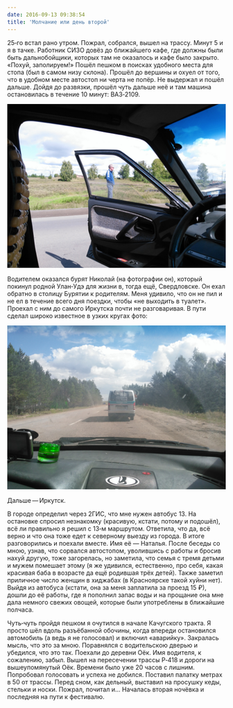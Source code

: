 ```yaml
---
date: 2016-09-13 09:38:54
title: 'Молчание или день второй'
---
```


25‐го встал рано утром. Пожрал, собрался, вышел на трассу. Минут 5 и я в тачке. Работник СИЗО довёз
до ближайшего кафе, где должны были быть дальнобойщики, которых там не оказалось и кафе было
закрыто. «Похуй, заполируем!» Пошёл пешком в поисках удобного места для стопа (был в самом низу
склона). Прошёл до вершины и охуел от того, что в удобном месте автостоп ни черта не попёр. Не
выдержал и пошёл дальше. Дойдя до развязки, прошёл чуть дальше неё и там машина остановилась в
течение 10 минут: ВАЗ‐2109.

![](IMG_20160825_121224.jpg)

Водителем оказался бурят Николай (на фотографии он), который покинул родной Улан‐Удэ для жизни в,
тогда ещё, Свердловске. Он ехал обратно в столицу Бурятии к родителям. Меня удивило, что он не пил и
не ел в течение всего дня поездки, чтобы «не выходить в туалет». Проехал с ним до самого Иркутска
почти не разговаривая. В пути сделал широко известное в узких кругах фото:

![](IMG_20160825_130822.jpg)

Дальше — Иркутск.

В городе определил через 2ГИС, что мне нужен автобус 13. На остановке спросил незнакомку (красивую,
кстати, потому и подошёл), всё ли правильно я решил с 13‐м маршрутом. Ответила, что да, всё верно и
что она тоже едет к северному выезду из города. В итоге разговорились и поехали вместе. Имя её —
Наталья. После беседы со мною, узнав, что сорвался автостопом, уволившись с работы и бросив нахуй
другую, тоже загорелась, но заметила, что семья с тремя детьми и мужем помешает этому (я же
удивился, естественно, про себя, какая красивая баба в возрасте да ещё родившая трёх детей). Также
заметил приличное число женщин в хиджабах (в Красноярске такой хуйни нет). Выйдя из автобуса
(кстати, она за меня заплатила за проезд 15 ₽), дошли до её работы, где я пополнил запас воды и на
прощание она мне дала немного свежих овощей, которые были употреблены в ближайшие полчаса.

Чуть‐чуть пройдя пешком я очутился в начале Качугского тракта. Я просто шёл вдоль разъёбанной
обочины, когда впереди остановился автомобиль (а ведь я не голосовал) и включил «аварийку».
Закралась мысль, что это за мною. Поравнялся с водительскою дверью и убедился, что это так. Поехали
до деревни Оёк. Имя водителя, к сожалению, забыл. Вышел на пересечении трассы Р‐418 и дороги на
вышеупомянутый Оёк. Времени было уже 20 часов с лишним. Попробовал голосовать и успеха не добился.
Поставил палатку метрах в 50 от трассы. Перед сном, как дельный, выставил на просушку кеды, стельки
и носки. Пожрал, почитал и… Началась вторая ночёвка и последняя на пути к фестивалю.
